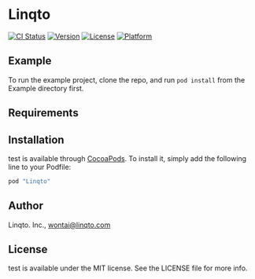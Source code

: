 # Linqto

[![CI Status](http://img.shields.io/travis/KiWontai/test.svg?style=flat)](https://travis-ci.org/KiWontai/test)
[![Version](https://img.shields.io/cocoapods/v/test.svg?style=flat)](http://cocoapods.org/pods/test)
[![License](https://img.shields.io/cocoapods/l/test.svg?style=flat)](http://cocoapods.org/pods/test)
[![Platform](https://img.shields.io/cocoapods/p/test.svg?style=flat)](http://cocoapods.org/pods/test)

## Example

To run the example project, clone the repo, and run `pod install` from the Example directory first.

## Requirements

## Installation

test is available through [CocoaPods](http://cocoapods.org). To install
it, simply add the following line to your Podfile:

```ruby
pod "Linqto"
```

## Author

Linqto. Inc., wontai@linqto.com

## License

test is available under the MIT license. See the LICENSE file for more info.
